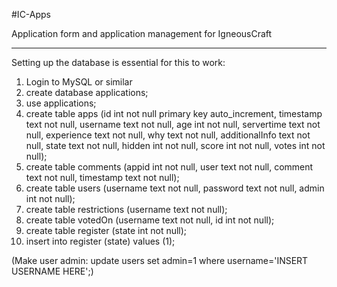 #IC-Apps

Application form and  application management for IgneousCraft

----

Setting up the database is essential for this to work:

1. Login to MySQL or similar
2. create database applications;
3. use applications;
4. create table apps (id int not null primary key auto_increment, timestamp text not null, username text not null, age int not null, servertime text not null, experience text not null, why text not null, additionalInfo text not null, state text not null, hidden int not null, score int not null, votes int not null);
5. create table comments (appid int not null, user text not null, comment text not null, timestamp text not null);
6. create table users (username text not null, password text not null, admin int not null);
7. create table restrictions (username text not null);
8. create table votedOn (username text not null, id int not null);
9. create table register (state int not null);
10. insert into register (state) values (1);


(Make user admin: update users set admin=1 where username='INSERT USERNAME HERE';)
